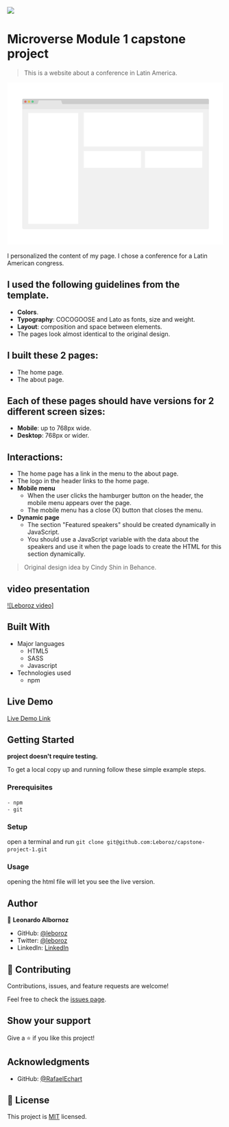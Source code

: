 ![](https://img.shields.io/badge/Microverse-blueviolet)

# Microverse Module 1 capstone project

> This is a website about a conference in Latin America.

![screenshot](./app_screenshot.png)


I personalized the content of my page. I chose a conference for a Latin American congress.

## I used the following guidelines from the template.

- **Colors**. 
- **Typography**: COCOGOOSE and Lato as fonts, size and weight.
- **Layout**: composition and space between elements.
- The pages look almost identical to the original design.

## I built these 2 pages:

- The home page.
- The about page.

## Each of these pages should have versions for 2 different screen sizes:

- **Mobile**: up to 768px wide.
- **Desktop**: 768px or wider.

## Interactions:

- The home page has a link in the menu to the about page.
- The logo in the header links to the home page.
- **Mobile menu**
   - When the user clicks the hamburger button on the header, the mobile menu appears over the page.
   - The mobile menu has a close (X) button that closes the menu.
- **Dynamic page**
   - The section "Featured speakers" should be created dynamically in JavaScript.
   - You should use a JavaScript variable with the data about the speakers and use it when the page loads to create the HTML for this section dynamically.
 
> Original design idea by Cindy Shin in Behance.

## video presentation

[![Leboroz video]]({https://www.loom.com/share/2bd2aad2302a4081a84cb0192dae71ed} "Leboroz video")

## Built With

- Major languages
    - HTML5
    - SASS
    - Javascript
- Technologies used
    - npm

## Live Demo

[Live Demo Link](https://leboroz.github.io/capstone-project-1)


## Getting Started

**project doesn't require testing.**


To get a local copy up and running follow these simple example steps.

### Prerequisites
    - npm
    - git

### Setup

open a terminal and run ```git clone git@github.com:Leboroz/capstone-project-1.git```

### Usage

opening the html file will let you see the live version.

## Author

👤 **Leonardo Albornoz**

- GitHub: [@leboroz](https://github.com/leboroz)
- Twitter: [@leboroz](https://twitter.com/leboroz)
- LinkedIn: [LinkedIn](https://linkedin.com/in/Leonardo_albornoz)

## 🤝 Contributing

Contributions, issues, and feature requests are welcome!

Feel free to check the [issues page](https://github.com/leboroz/capstone-project-1/issues).

## Show your support

Give a ⭐️ if you like this project!

## Acknowledgments

- GitHub: [@RafaelEchart](https://github.com/RafaelEchart)

## 📝 License

This project is [MIT](./MIT.md) licensed.
